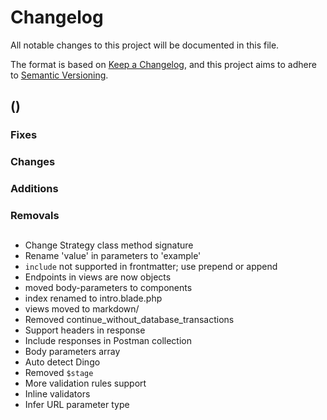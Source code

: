 # Changelog
All notable changes to this project will be documented in this file.

The format is based on [Keep a Changelog](https://keepachangelog.com/en/1.0.0/), and this project aims to adhere to [Semantic Versioning](https://semver.org/spec/v2.0.0.html).

## <Version> (<Release date>)
### Fixes

### Changes

### Additions

### Removals

## 
- Change Strategy class method signature
- Rename 'value' in parameters to 'example'
- `include` not supported in frontmatter; use prepend or append
- Endpoints in views are now objects
- moved body-parameters to components
- index renamed to intro.blade.php
- views moved to markdown/
- Removed continue_without_database_transactions
- Support headers in response
- Include responses in Postman collection
- Body parameters array
- Auto detect Dingo
- Removed `$stage`
- More validation rules support
- Inline validators
- Infer URL parameter type